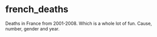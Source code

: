 # french_deaths

Deaths in France from 2001-2008. Which is a whole lot of fun. Cause, number, gender and year.
